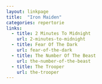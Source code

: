 ```yaml
---
layout: linkpage
title:  "Iron Maiden"
categories: repertorie
links:
  - title: 2 Minutes To Midnight
    url: 2-minutes-to-midnight
  - title: Fear Of The Dark
    url: fear-of-the-dark
  - title: The Number Of The Beast
    url: the-number-of-the-beast
  - title: The Trooper
    url: the-trooper
---
```

